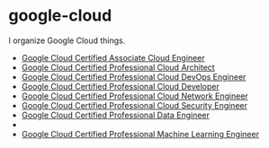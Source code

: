 # google-cloud
I organize Google Cloud things.

- [Google Cloud Certified Associate Cloud Engineer](https://github.com/seiji1997/google-cloud/tree/master/Google%20Cloud%20Certificate/Google%20Cloud%20Certified%20Associate%20Cloud%20Engineer)
- [Google Cloud Certified Professional Cloud Architect](https://github.com/seiji1997/google-cloud/tree/master/Google%20Cloud%20Certificate/Google%20Cloud%20Certified%20Professional%20Cloud%20Architect)
- [Google Cloud Certified Professional Cloud DevOps Engineer](https://github.com/seiji1997/google-cloud/tree/master/Google%20Cloud%20Certificate/Google%20Cloud%20Certified%20Professional%20Cloud%20DevOps%20Engineer)
- [Google Cloud Certified Professional Cloud Developer](https://github.com/seiji1997/google-cloud/tree/master/Google%20Cloud%20Certificate/Google%20Cloud%20Certified%20Professional%20Cloud%20Developer)
- [Google Cloud Certified Professional Cloud Network Engineer
](https://github.com/seiji1997/google-cloud/tree/master/Google%20Cloud%20Certificate/Google%20Cloud%20Certified%20Professional%20Cloud%20Network%20Engineer)
- [Google Cloud Certified Professional Cloud Security Engineer](https://github.com/seiji1997/google-cloud/blob/master/Google%20Cloud%20Certificate/Google%20Cloud%20Certified%20Professional%20Cloud%20Security%20Engineer/README.md)
- [Google Cloud Certified Professional Data Engineer](https://github.com/seiji1997/google-cloud/tree/master/Google%20Cloud%20Certificate/Google%20Cloud%20Certified%20Professional%20Data%20Engineer)
- []()
- [Google Cloud Certified Professional Machine Learning Engineer](https://github.com/seiji1997/google-cloud/tree/master/Google%20Cloud%20Certificate/Google%20Cloud%20Certified%20Professional%20Machine%20Learning%20Engineer)

